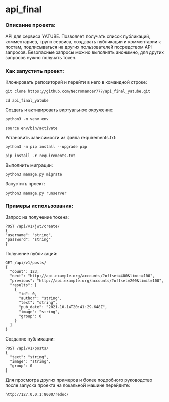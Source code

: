 # api_final
### Описание проекта:

API для сервиса YATUBE. Позволяет получать список публикаций, комментариев, групп сервиса, создавать публикации и комментарии к постам, подписываться на других пользователей посредством API запросов. Безопасные запросы можно выполнять анонимно, для других запросов нужно получать токен.

### Как запустить проект:

Клонировать репозиторий и перейти в него в командной строке:

```
git clone https://github.com/Necromancer777/api_final_yatube.git
```

```
cd api_final_yatube
```

Cоздать и активировать виртуальное окружение:

```
python3 -m venv env
```

```
source env/bin/activate
```

Установить зависимости из файла requirements.txt:

```
python3 -m pip install --upgrade pip
```

```
pip install -r requirements.txt
```

Выполнить миграции:

```
python3 manage.py migrate
```

Запустить проект:

```
python3 manage.py runserver
```

### Примеры использования:

Запрос на получение токена:

```
POST /api/v1/jwt/create/
{
"username": "string",
"password": "string"
}
```

Получение публикаций:

```
GET /api/v1/posts/
{
  "count": 123,
  "next": "http://api.example.org/accounts/?offset=400&limit=100",
  "previous": "http://api.example.org/accounts/?offset=200&limit=100",
  "results": [
    {
      "id": 0,
      "author": "string",
      "text": "string",
      "pub_date": "2021-10-14T20:41:29.648Z",
      "image": "string",
      "group": 0
    }
  ]
}
```

Создание публикации:

```
POST /api/v1/posts/
{
  "text": "string",
  "image": "string",
  "group": 0
}
```

Для просмотра других примеров и более подробного руководство после запуска проекта на локальной машине перейдите:

```
http://127.0.0.1:8000/redoc/
```
